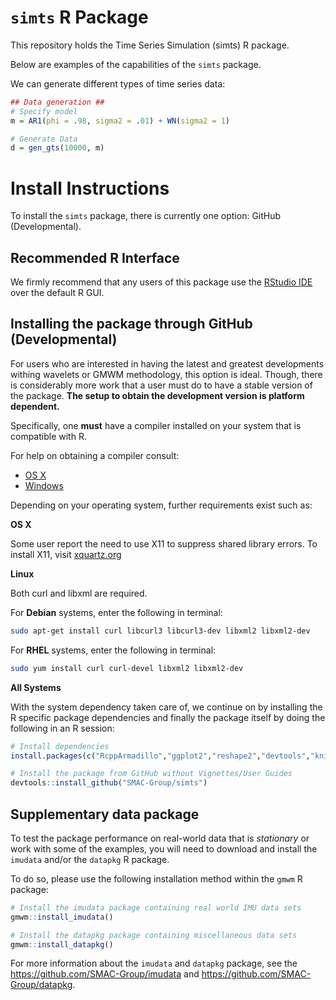
<!-- README.md is generated from README.Rmd. Please edit that file -->
`simts` R Package
=================

This repository holds the Time Series Simulation (simts) R package.

Below are examples of the capabilities of the `simts` package.

We can generate different types of time series data:

``` r
## Data generation ##
# Specify model
m = AR1(phi = .98, sigma2 = .01) + WN(sigma2 = 1)

# Generate Data
d = gen_gts(10000, m)
```

Install Instructions
====================

To install the `simts` package, there is currently one option: GitHub (Developmental).

Recommended R Interface
-----------------------

We firmly recommend that any users of this package use the [RStudio IDE](https://www.rstudio.com/products/rstudio/download/) over the default R GUI.

Installing the package through GitHub (Developmental)
-----------------------------------------------------

For users who are interested in having the latest and greatest developments withing wavelets or GMWM methodology, this option is ideal. Though, there is considerably more work that a user must do to have a stable version of the package. **The setup to obtain the development version is platform dependent.**

Specifically, one **must** have a compiler installed on your system that is compatible with R.

For help on obtaining a compiler consult:

-   [OS X](http://thecoatlessprofessor.com/programming/r-compiler-tools-for-rcpp-on-os-x/)
-   [Windows](https://cran.r-project.org/bin/windows/Rtools/)

Depending on your operating system, further requirements exist such as:

**OS X**

Some user report the need to use X11 to suppress shared library errors. To install X11, visit [xquartz.org](http://www.xquartz.org/)

**Linux**

Both curl and libxml are required.

For **Debian** systems, enter the following in terminal:

``` bash
sudo apt-get install curl libcurl3 libcurl3-dev libxml2 libxml2-dev
```

For **RHEL** systems, enter the following in terminal:

``` bash
sudo yum install curl curl-devel libxml2 libxml2-dev
```

**All Systems**

With the system dependency taken care of, we continue on by installing the R specific package dependencies and finally the package itself by doing the following in an R session:

``` r
# Install dependencies
install.packages(c("RcppArmadillo","ggplot2","reshape2","devtools","knitr","rmarkdown"))

# Install the package from GitHub without Vignettes/User Guides
devtools::install_github("SMAC-Group/simts")
```

Supplementary data package
--------------------------

To test the package performance on real-world data that is *stationary* or work with some of the examples, you will need to download and install the `imudata` and/or the `datapkg` R package.

To do so, please use the following installation method within the `gmwm` R package:

``` r
# Install the imudata package containing real world IMU data sets
gmwm::install_imudata()

# Install the datapkg package containing miscellaneous data sets
gmwm::install_datapkg()
```

For more information about the `imudata` and `datapkg` package, see the <https://github.com/SMAC-Group/imudata> and <https://github.com/SMAC-Group/datapkg>.
